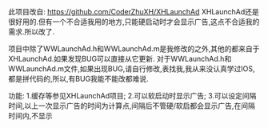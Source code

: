 此项目改自:
https://github.com/CoderZhuXH/XHLaunchAd
XHLaunchAd还是很好用的.但有一个不合适我用的地方,只能硬启动时才会显示广告,这点不合适我的需求.所以改了.

项目中除了WWLaunchAd.h和WWLaunchAd.m是我修改的之外,其他的都来自于XHLaunchAd.如果发现BUG可以直接从它更新.
对于WWLaunchAd.h和WWLaunchAd.m文件,如果出现BUG,请自行修改,表找我,我从来没认真学过IOS,都是拼代码的,所以,有BUG我能不能改都难说.

功能:
1.缓存等参见XHLaunchAd项目;
2.可以软启动时显示广告;
3.可以设定间隔时间,以上一次显示广告的时间为计算点,间隔后不管硬/软启都会显示广告,在间隔时间内,不显示
